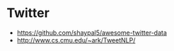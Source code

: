 # Twitter

- https://github.com/shaypal5/awesome-twitter-data
- http://www.cs.cmu.edu/~ark/TweetNLP/